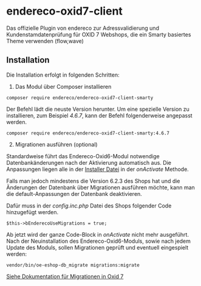 # endereco-oxid7-client
Das offizielle Plugin von endereco zur Adressvalidierung und Kundenstamdatenprüfung für OXID 7 Webshops, die ein Smarty basiertes Theme verwenden (flow,wave)

## Installation

Die Installation erfolgt in folgenden Schritten:

1. Das Modul über Composer installieren

`composer require endereco/endereco-oxid7-client-smarty`

Der Befehl lädt die neuste Version herunter. Um eine spezielle Version zu installieren, zum Beispiel *4.6.7*, kann
der Befehl folgenderweise angepasst werden.

`composer require endereco/endereco-oxid7-client-smarty:4.6.7`

2. Migrationen ausführen (optional)

Standardweise führt das Endereco-Oxid6-Modul notwendige Datenbankänderungen nach der Aktivierung automatisch aus. Die 
Anpassungen liegen alle in der [Installer Datei](./src/Installer/Installer.php) in der *onActivate* Methode.

Falls man jedoch mindestens die Version 6.2.3 des Shops hat und die Änderungen der Datenbank über Migrationen 
ausführen möchte, kann man die default-Anpassungen der Datenbank deaktivieren.

Dafür muss in der *config.inc.php* Datei des Shops folgender Code hinzugefügt werden.

`$this->bEnderecoUseMigrations = true;`

Ab jetzt wird der ganze Code-Block in *onActivate* nicht mehr ausgeführt. Nach der Neuinstallation des Endereco-Oxid6-Moduls, 
sowie nach jedem Update des Moduls, sollen Migrationen geprüft und eventuell eingespielt werden:

`vendor/bin/oe-eshop-db_migrate migrations:migrate`

[Siehe Dokumentation für Migrationen in Oxid 7](https://docs.oxid-esales.com/developer/en/7.2/development/tell_me_about/migrations.html)

